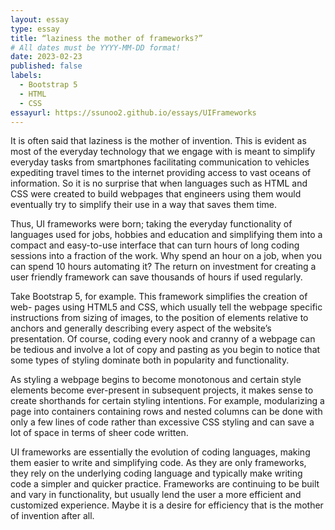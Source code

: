 ```yaml
---
layout: essay
type: essay
title: “laziness the mother of frameworks?”
# All dates must be YYYY-MM-DD format!
date: 2023-02-23
published: false
labels:
  - Bootstrap 5
  - HTML
  - CSS
essayurl: https://ssunoo2.github.io/essays/UIFrameworks
---
```

  
  It is often said that laziness is the mother of invention. This is evident as most of the everyday technology that we engage with is meant to simplify everyday tasks from smartphones facilitating communication to vehicles expediting travel times to the internet providing access to vast oceans of information. So it is no surprise that when languages such as HTML and CSS were created to build webpages that engineers using them would eventually try to simplify their use in a way that saves them time.
	
  
  Thus, UI frameworks were born; taking the everyday functionality of languages used for jobs, hobbies and education and simplifying them into a compact and easy-to-use interface that can turn hours of long coding sessions into a fraction of the work. Why spend an hour on a job, when you can spend 10 hours automating it? The return on investment for creating a user friendly framework can save thousands of hours if used regularly.
	
  
  Take Bootstrap 5, for example. This framework simplifies the creation of web- pages using HTML5 and CSS, which usually tell the webpage specific instructions from sizing of images, to the position of elements relative to anchors and generally describing every aspect of the website’s presentation. Of course, coding every nook and cranny of a webpage can be tedious and involve a lot of copy and pasting as you begin to notice that some types of styling dominate both in popularity and functionality.
	
  
  As styling a webpage begins to become monotonous and certain style elements become ever-present in subsequent projects, it makes sense to create shorthands for certain styling intentions. For example, modularizing a page into containers containing rows and nested columns can be done with only a few lines of code rather than excessive CSS styling and can save a lot of space in terms of sheer code written.
	
  
  UI frameworks are essentially the evolution of coding languages, making them easier to write and simplifying code. As they are only frameworks, they rely on the underlying coding language and typically make writing code a simpler and quicker practice. Frameworks are continuing to be built and vary in functionality, but usually lend the user a more efficient and customized experience. Maybe it is a desire for efficiency that is the mother of invention after all.
